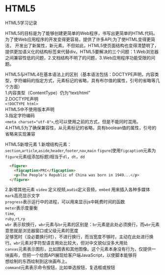 # HTML5
HTML5学习记录


HTML5的目标是为了能够创建更简单的Web程序，书写出更简单的HTML代码。为了使Web应用程序的开发变得更容易，提供了许多API;为了使HTML变得更简洁，
开发出了新属性，新元素。不但如此，HTML5使页面结构也变得清楚明了，提供更加语义化的结构标签来代替div。HTML5要解决的三个问题：1.Web浏览器之间兼容性低的问题，2.文档结构不明了的问题，3.Web应用程序功能受限的问题。

HTML5与HTML4在基本语法上的区别（基本语法包括：DOCTYPE声明，内容类型，字符编码的指定方式，元素标记的省略，具有布尔值的属性，引号的省略等几个方面）  
1.内容类型（ContentType）仍为“text/html”  
2.DOCTYPE声明  
  `<!DOCTYPE html>`  
  HTML5中不使用版本声明  
3.指定字符编码  
 `<meta charset="utf-8">`,也可以使用之前的方式，但是不能同时混用。  
4.HTML5为了确保兼容性，从元素标记的省略，具有boolean值的属性，引号的省略来实现兼容

HTML5新增元素
1.新增结构元素：
`section`,`article`,`aside`,`header`,`footer`,`nav`,`main`
`figure`(使用`figcaptio`n元素为`figure`元素组添加标题)相当于`dl`，`dt`，`dd`
```html
  <figure>
    <figcaption>PRC</figcaption>
    <p>The People's Republic of China was born in 1949...</p>
  </figure>
```

2.新增其他元素
`video` 定义视频,`audio`定义音频，`embed` 用来插入各种多媒体  
`mark`高亮显示文字  
`progress`表示运行中的进程，可以用来显示js中耗费时间的函数  
`meter`表示度量衡  
`time`,  
`ruby`,`rt`,`rp`  
`wbr` 表示软换行，`wbr`元素与`br`元素的区别是：`br`元素是此处必须换行，而`wbr`元素意思就是浏览器窗口或父级元素的宽度  
足够宽时（没必要换行时），不进行换行，而当宽度不够时，主动在此处进行换行。`wbr`元素对字符型语言用处比较大，但对中文貌似没多大用处  
`canvas`元素表示图形，比如图表和其他图像。这个元素本身没有行为，仅提供一块画布，但把一个绘图API展现给客户端JavaScript，以使脚本能够将  
想绘制的东西绘制到这块画布上。  
`command`元素表示命令按钮，比如单选按钮，复选框或按钮  






